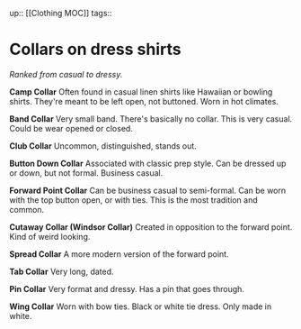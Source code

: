 up:: [[Clothing MOC]]
tags:: 

# Collars on dress shirts
*Ranked from casual to dressy.*

**Camp Collar**
Often found in casual linen shirts like Hawaiian or bowling shirts. They're meant to be left open, not buttoned. Worn in hot climates.

**Band Collar**
Very small band. There's basically no collar. This is very casual. Could be wear opened or closed. 

**Club Collar**
Uncommon, distinguished, stands out. 

**Button Down Collar**
Associated with classic prep style. Can be dressed up or down, but not formal. Business casual. 

**Forward Point Collar**
Can be business casual to semi-formal. Can be worn with the top button open, or with ties. This is the most tradition and common.

**Cutaway Collar (Windsor Collar)**
Created in opposition to the forward point. Kind of weird looking.

**Spread Collar**
A more modern version of the forward point. 

**Tab Collar**
Very long, dated.

**Pin Collar**
Very format and dressy. Has a pin that goes through.

**Wing Collar**
Worn with bow ties. Black or white tie dress. Only made in white. 